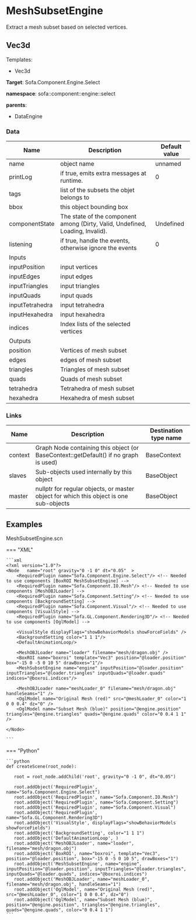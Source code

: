 <!-- generate_doc -->
# MeshSubsetEngine

Extract a mesh subset based on selected vertices.


## Vec3d

Templates:

- Vec3d

__Target__: Sofa.Component.Engine.Select

__namespace__: sofa::component::engine::select

__parents__:

- DataEngine

### Data

<table>
    <thead>
        <tr>
            <th>Name</th>
            <th>Description</th>
            <th>Default value</th>
        </tr>
    </thead>
    <tbody>
	<tr>
		<td>name</td>
		<td>
object name
		</td>
		<td>unnamed</td>
	</tr>
	<tr>
		<td>printLog</td>
		<td>
if true, emits extra messages at runtime.
		</td>
		<td>0</td>
	</tr>
	<tr>
		<td>tags</td>
		<td>
list of the subsets the objet belongs to
		</td>
		<td></td>
	</tr>
	<tr>
		<td>bbox</td>
		<td>
this object bounding box
		</td>
		<td></td>
	</tr>
	<tr>
		<td>componentState</td>
		<td>
The state of the component among (Dirty, Valid, Undefined, Loading, Invalid).
		</td>
		<td>Undefined</td>
	</tr>
	<tr>
		<td>listening</td>
		<td>
if true, handle the events, otherwise ignore the events
		</td>
		<td>0</td>
	</tr>
	<tr>
		<td colspan="3">Inputs</td>
	</tr>
	<tr>
		<td>inputPosition</td>
		<td>
input vertices
		</td>
		<td></td>
	</tr>
	<tr>
		<td>inputEdges</td>
		<td>
input edges
		</td>
		<td></td>
	</tr>
	<tr>
		<td>inputTriangles</td>
		<td>
input triangles
		</td>
		<td></td>
	</tr>
	<tr>
		<td>inputQuads</td>
		<td>
input quads
		</td>
		<td></td>
	</tr>
	<tr>
		<td>inputTetrahedra</td>
		<td>
input tetrahedra
		</td>
		<td></td>
	</tr>
	<tr>
		<td>inputHexahedra</td>
		<td>
input hexahedra
		</td>
		<td></td>
	</tr>
	<tr>
		<td>indices</td>
		<td>
Index lists of the selected vertices
		</td>
		<td></td>
	</tr>
	<tr>
		<td colspan="3">Outputs</td>
	</tr>
	<tr>
		<td>position</td>
		<td>
Vertices of mesh subset
		</td>
		<td></td>
	</tr>
	<tr>
		<td>edges</td>
		<td>
edges of mesh subset
		</td>
		<td></td>
	</tr>
	<tr>
		<td>triangles</td>
		<td>
Triangles of mesh subset
		</td>
		<td></td>
	</tr>
	<tr>
		<td>quads</td>
		<td>
Quads of mesh subset
		</td>
		<td></td>
	</tr>
	<tr>
		<td>tetrahedra</td>
		<td>
Tetrahedra of mesh subset
		</td>
		<td></td>
	</tr>
	<tr>
		<td>hexahedra</td>
		<td>
Hexahedra of mesh subset
		</td>
		<td></td>
	</tr>

</tbody>
</table>

### Links


| Name | Description | Destination type name |
| ---- | ----------- | --------------------- |
|context|Graph Node containing this object (or BaseContext::getDefault() if no graph is used)|BaseContext|
|slaves|Sub-objects used internally by this object|BaseObject|
|master|nullptr for regular objects, or master object for which this object is one sub-objects|BaseObject|

## Examples 

MeshSubsetEngine.scn

=== "XML"

    ```xml
    <?xml version="1.0"?>
    <Node 	name="root" gravity="0 -1 0" dt="0.05"  >
        <RequiredPlugin name="Sofa.Component.Engine.Select"/> <!-- Needed to use components [BoxROI MeshSubsetEngine] -->
        <RequiredPlugin name="Sofa.Component.IO.Mesh"/> <!-- Needed to use components [MeshOBJLoader] -->
        <RequiredPlugin name="Sofa.Component.Setting"/> <!-- Needed to use components [BackgroundSetting] -->
        <RequiredPlugin name="Sofa.Component.Visual"/> <!-- Needed to use components [VisualStyle] -->
        <RequiredPlugin name="Sofa.GL.Component.Rendering3D"/> <!-- Needed to use components [OglModel] -->
        
        <VisualStyle displayFlags="showBehaviorModels showForceFields" />
        <BackgroundSetting color="1 1 1"/>
        <DefaultAnimationLoop/>
        
        <MeshOBJLoader name="loader" filename="mesh/dragon.obj" />
        <BoxROI name="boxroi" template="Vec3" position="@loader.position" box="-15 0 -5 0 10 5" drawBoxes="1"/>
        <MeshSubsetEngine name="engine" inputPosition="@loader.position" inputTriangles="@loader.triangles" inputQuads="@loader.quads" indices="@boxroi.indices"/>
    
        <MeshOBJLoader name="meshLoader_0" filename="mesh/dragon.obj" handleSeams="1" />
        <OglModel name="Original Mesh (red)" src="@meshLoader_0" color="1 0 0 0.4" dz="0" />
        <OglModel name="Subset Mesh (blue)" position="@engine.position" triangles="@engine.triangles" quads="@engine.quads" color="0 0.4 1 1"  />
    
    </Node>

    ```

=== "Python"

    ```python
    def createScene(root_node):

       root = root_node.addChild('root', gravity="0 -1 0", dt="0.05")

       root.addObject('RequiredPlugin', name="Sofa.Component.Engine.Select")
       root.addObject('RequiredPlugin', name="Sofa.Component.IO.Mesh")
       root.addObject('RequiredPlugin', name="Sofa.Component.Setting")
       root.addObject('RequiredPlugin', name="Sofa.Component.Visual")
       root.addObject('RequiredPlugin', name="Sofa.GL.Component.Rendering3D")
       root.addObject('VisualStyle', displayFlags="showBehaviorModels showForceFields")
       root.addObject('BackgroundSetting', color="1 1 1")
       root.addObject('DefaultAnimationLoop', )
       root.addObject('MeshOBJLoader', name="loader", filename="mesh/dragon.obj")
       root.addObject('BoxROI', name="boxroi", template="Vec3", position="@loader.position", box="-15 0 -5 0 10 5", drawBoxes="1")
       root.addObject('MeshSubsetEngine', name="engine", inputPosition="@loader.position", inputTriangles="@loader.triangles", inputQuads="@loader.quads", indices="@boxroi.indices")
       root.addObject('MeshOBJLoader', name="meshLoader_0", filename="mesh/dragon.obj", handleSeams="1")
       root.addObject('OglModel', name="Original Mesh (red)", src="@meshLoader_0", color="1 0 0 0.4", dz="0")
       root.addObject('OglModel', name="Subset Mesh (blue)", position="@engine.position", triangles="@engine.triangles", quads="@engine.quads", color="0 0.4 1 1")
    ```

